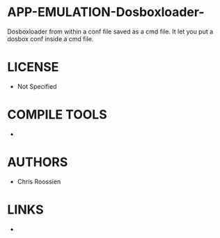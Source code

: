 APP-EMULATION-Dosboxloader-
===========================

Dosboxloader from within a conf file saved as a cmd file. It let you put a dosbox conf inside a cmd file.

LICENSE
===============
* Not Specified

COMPILE TOOLS
===============
* 

AUTHORS
===============
* Chris Roossien

LINKS
===============
* 
